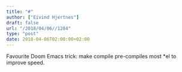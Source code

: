 ```yaml
---
title: "#"
author: ["Eivind Hjertnes"]
draft: false
url: "/2018/04/06//1284"
type: "post"
date: 2018-04-06T02:00:00+02:00
---
```


Favourite Doom Emacs trick: make compile pre-compiles most \*el to
improve speed.
